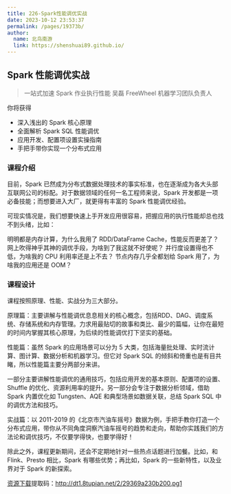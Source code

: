 ```yaml
---
title: 226-Spark性能调优实战
date: 2023-10-12 23:53:37
permalink: /pages/19373b/
author: 
  name: 北鸟南游
  link: https://shenshuai89.github.io/
---
```

## Spark 性能调优实战

> 一站式加速 Spark 作业执行性能
> 吴磊  FreeWheel 机器学习团队负责人

你将获得

- 深入浅出的 Spark 核心原理
- 全面解析 Spark SQL 性能调优
- 应用开发、配置项设置实操指南
- 手把手带你实现一个分布式应用

### 课程介绍

目前，Spark 已然成为分布式数据处理技术的事实标准，也在逐渐成为各大头部互联网公司的标配。对于数据领域的任何一名工程师来说，Spark 开发都是一项必备技能；而想要进入大厂，就更得有丰富的 Spark 性能调优经验。

可现实情况是，我们想要快速上手开发应用很容易，把握应用的执行性能却总也找不到头绪，比如：

明明都是内存计算，为什么我用了 RDD/DataFrame Cache，性能反而更差了？
网上吹得神乎其神的调优手段，为啥到了我这就不好使呢？
并行度设置得也不低，为啥我的 CPU 利用率还是上不去？
节点内存几乎全都划给 Spark 用了，为啥我的应用还是 OOM？

### 课程设计

课程按照原理、性能、实战分为三大部分。

原理篇：主要讲解与性能调优息息相关的核心概念，包括RDD、DAG、调度系统、存储系统和内存管理。力求用最贴切的故事和类比、最少的篇幅，让你在最短的时间内掌握其核心原理，为后续的性能调优打下坚实的基础。

性能篇：虽然 Spark 的应用场景可以分为 5 大类，包括海量批处理、实时流计算、图计算、数据分析和机器学习。但它对 Spark SQL 的倾斜和倚重也是有目共睹，所以性能篇主要分两部分来讲。

一部分主要讲解性能调优的通用技巧，包括应用开发的基本原则、配置项的设置、Shuffle 的优化、资源利用率的提升。另一部分会专注于数据分析领域，借助 Spark 内置优化如 Tungsten、AQE 和典型场景如数据关联，总结 Spark SQL 中的调优方法和技巧。

实战篇：以 2011-2019 的《北京市汽油车摇号》数据为例，手把手教你打造一个分布式应用，带你从不同角度洞察汽油车摇号的趋势和走向，帮助你实践我们的方法论和调优技巧，不仅要学得快，也要学得好！

除此之外，课程更新期间，还会不定期地针对一些热点话题进行加餐。比如，和 Flink、Presto 相比，Spark 有哪些优势；再比如，Spark 的一些新特性，以及业界对于 Spark 的新探索。

[资源下载](https://pan.baidu.com/s/1NIDR5B1SSkaDnHm4cNafIg)提取码：http://dt1.8tupian.net/2/29369a230b200.pg1
